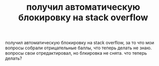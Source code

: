 ﻿---
title: "получил автоматическую блокировку на stack overflow"
se.owner.user_id: 558860
se.owner.display_name: "Али-Мухаммад Закарьяев"
se.owner.link: "https://ru.meta.stackoverflow.com/users/558860/%d0%90%d0%bb%d0%b8-%d0%9c%d1%83%d1%85%d0%b0%d0%bc%d0%bc%d0%b0%d0%b4-%d0%97%d0%b0%d0%ba%d0%b0%d1%80%d1%8c%d1%8f%d0%b5%d0%b2"
se.link: "https://ru.meta.stackoverflow.com/questions/13210/%d0%bf%d0%be%d0%bb%d1%83%d1%87%d0%b8%d0%bb-%d0%b0%d0%b2%d1%82%d0%be%d0%bc%d0%b0%d1%82%d0%b8%d1%87%d0%b5%d1%81%d0%ba%d1%83%d1%8e-%d0%b1%d0%bb%d0%be%d0%ba%d0%b8%d1%80%d0%be%d0%b2%d0%ba%d1%83-%d0%bd%d0%b0-stack-overflow"
se.question_id: 13210
se.post_type: question
---
<p>получил автоматическую блокировку на stack overflow, за то что мои вопросы собрали отрицательные баллы, что теперь делать не знаю. вопросы свои отредактировал, но блкировка не снята. что теперь делать?</p>
